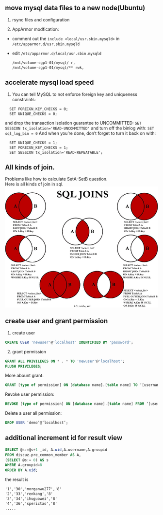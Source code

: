 ## move mysql data files to a new node(Ubuntu)
1. rsync files and configuration

2. AppArmor modfication:
 - comment out the `include <local/usr.sbin.mysqld>` in `/etc/apparmor.d/usr.sbin.mysqld`
 - edit `/etc/apparmor.d/local/usr.sbin.mysqld` 

   ```
   /mnt/volume-sgp1-01/mysql/ r,
   /mnt/volume-sgp1-01/mysql/** rwk,
   ```

## accelerate mysql load speed 
1. You can tell MySQL to not enforce foreign key and uniqueness constraints:

```mysql
  SET FOREIGN_KEY_CHECKS = 0;
  SET UNIQUE_CHECKS = 0;
```

and drop the transaction isolation guarantee to UNCOMMITTED: `SET SESSION tx_isolation='READ-UNCOMMITTED'`
and turn off the binlog with: `SET sql_log_bin = 0`
And when you’re done, don’t forget to turn it back on with:

```mysql
  SET UNIQUE_CHECKS = 1;
  SET FOREIGN_KEY_CHECKS = 1;
  SET SESSION tx_isolation='READ-REPEATABLE';
```

## All kinds of join.
   Problems like how to calculate SetA-SetB question.    
   Here is all kinds of join in sql. 
   ![sql_join](sql_join.jpg)

## create user and grant permission
1. create user
```sql
CREATE USER 'newuser'@'localhost' IDENTIFIED BY 'password';
```

2. grant permission
```sql
GRANT ALL PRIVILEGES ON * . * TO 'newuser'@'localhost';
FLUSH PRIVILEGES;
```
More abount grant:
```sql
GRANT [type of permission] ON [database name].[table name] TO ‘[username]’@'localhost’;
```
Revoke user permission: 
```sql
REVOKE [type of permission] ON [database name].[table name] FROM ‘[username]’@‘localhost’;
```
Delete a user all permission: 
```sql
DROP USER ‘demo’@‘localhost’;
```

## additional increment id for result view
```sql
SELECT @s:=@s+1 _id, A.uid,A.username,A.groupid 
FROM discuz.pre_common_member AS A,
(SELECT @s:= 0) AS s 
WHERE A.groupid=8
ORDER BY A.uid;
```
the result is
```
'1','30','morganwu277','8'
'2','33','renkang','8'
'3','34','ihuguowei','8'
'4','36','sperictao','8'
.....
```
